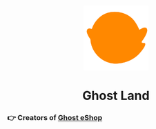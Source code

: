 <p align="center"><img style="height:150px;" src="https://raw.githubusercontent.com/ghost-land/.github/main/profile/gland.png" /></p>
<h1 align="center">Ghost Land</h1>

### 👉 Creators of [Ghost eShop](http://ghosteshop.com)
